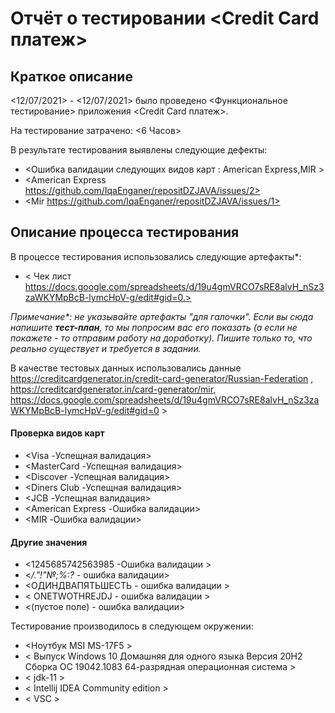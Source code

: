 # Отчёт о тестировании <Credit Card платеж>

## Краткое описание

<12/07/2021> - <12/07/2021> было проведено <Функциональное тестирование> приложения <Credit Card платеж>.

На тестирование затрачено: <6 Часов>

В результате тестирования выявлены следующие дефекты:
* <Ошибка валидации следующих видов карт : American Express,MIR > 
* <American Express https://github.com/IqaEnganer/repositDZJAVA/issues/2> 
* <Mir  https://github.com/IqaEnganer/repositDZJAVA/issues/1>            

## Описание процесса тестирования

В процессе тестирования использовались следующие артефакты*:
* < Чек лист
  https://docs.google.com/spreadsheets/d/19u4gmVRCO7sRE8alvH_nSz3zaWKYMpBcB-lymcHpV-g/edit#gid=0.>



*Примечание\*: не указывайте артефакты "для галочки". Если вы сюда напишите **тест-план**, то мы попросим вас его показать (а если не покажете - то отправим работу на доработку). Пишите только то, что реально существует и требуется в задании.*

В качестве тестовых данных использовались данные <https://creditcardgenerator.in/credit-card-generator/Russian-Federation> , https://creditcardgenerator.in/card-generator/mir, https://docs.google.com/spreadsheets/d/19u4gmVRCO7sRE8alvH_nSz3zaWKYMpBcB-lymcHpV-g/edit#gid=0 >
#### Проверка видов карт
* <Visa             -Успещная валидация>
* <MasterCard       -Успещная валидация>
* <Discover         -Успещная валидация>
* <Diners Club      -Успещная валидация>
* <JCB              -Успещная валидация>
* <American Express -Ошибка валидации>
* <MIR              -Ошибка валидации>
#### Другие значения 
* <1245685742563985 -Ошибка валидации >
* <*/."!"№;%:?*     - ошибка валидации>
* <ОДИНДВАПЯТЬШЕСТЬ - ошибка валидации >
* < ONETWOTHREJDJ   - ошибка валидации >
* <(пустое поле)    - ошибка валидации>

Тестирование производилось в следующем окружении:
 
* <Ноутбук MSI MS-17F5 >
* < Выпуск	Windows 10 Домашняя для одного языка
  Версия	20H2
  Сборка ОС	19042.1083
  64-разрядная операционная система >
* < jdk-11 >
* < Intellij IDEA Community edition >
* < VSC >

